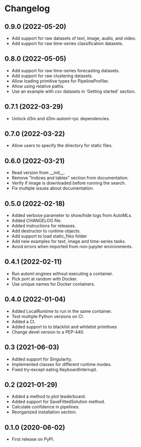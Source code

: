 Changelog
=========
0.9.0 (2022-05-20)
-------------------
* Add support for raw datasets of text, image, audio, and video.
* Add support for raw time-series classification datasets.


0.8.0 (2022-05-05)
-------------------
* Add support for raw time-series forecasting datasets.
* Add support for raw clustering datasets.
* Allow loading primitive types for PipelineProfiler.
* Allow using relative paths.
* Use an example with csv datasets in 'Getting started' section.


0.7.1 (2022-03-29)
-------------------
* Unlock d3m and d3m-automl-rpc dependencies.


0.7.0 (2022-03-22)
-------------------
* Allow users to specify the directory for static files.


0.6.0 (2022-03-21)
--------------------
* Read version from \_\_init\_\_.
* Remove "Indices and tables" section from documentation.
* Verify if image is downloaded before running the search.
* Fix multiple issues about documentation.


0.5.0 (2022-02-18)
-------------------
* Added verbose parameter to show/hide logs from AutoMLs.
* Added CHANGELOG file.
* Added instructions for releases.
* Add destructor to runtime objects.
* Add support to load static_files folder
* Add new examples for text, image and time-series tasks.
* Avoid errors when imported from non-jupyter environments.


0.4.1 (2022-02-11)
------------------
* Run automl engines without executing a container.
* Pick port at random with Docker.
* Use unique names for Docker containers.


0.4.0 (2022-01-04)
------------------
* Added LocalRuntime to run in the same container.
* Test multiple Python versions on CI.
* Added a CI.
* Added support to to blacklist and whitelist primitives
* Change devel version to a PEP-440.


0.3 (2021-06-03)
----------------
* Added support for Singularity.
* Implemented classes for different runtime modes.
* Fixed try-except eating KeyboardInterrupt.


0.2 (2021-01-29)
----------------
* Added a method to plot leaderboard.
* Added support for SaveFittedSolution method.
* Calculate confidence in pipelines.
* Reorganized installation section.


0.1.0 (2020-06-02)
------------------
* First release on PyPI.